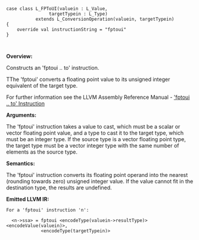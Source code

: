 
```



case class L_FPToUI(valuein : L_Value, 
                targetTypein : L_Type) 
           extends L_ConversionOperation(valuein, targetTypein)
{
    override val instructionString = "fptoui"
}



```

**Overview:**

Constructs an 'fptoui .. to' instruction.

TThe 'fptoui' converts a floating point value to its unsigned integer equivalent of the target type.

For further information see the LLVM Assembly Reference Manual - ['fptoui .. to' Instruction](http://llvm.org/docs/LangRef.html#i_fptoui)

**Arguments:**

The 'fptoui' instruction takes a value to cast, which must be a scalar or vector floating point value, and a type to cast it to the target type, which must be an integer type. If the source type is a vector floating point type, the target type must be a vector integer type with the same number of elements as the source type.

**Semantics:**

The 'fptoui' instruction converts its floating point operand into the nearest (rounding towards zero) unsigned integer value. If the value cannot fit in the destination type, the results are undefined.

**Emitted LLVM IR:**
```
For a 'fptoui' instruction 'n':

  <n->ssa> = fptoui <encodeType(valuein->resultType)> <encodeValue(valuein)>, 
             <encodeType(targetTypein)>    
    
```